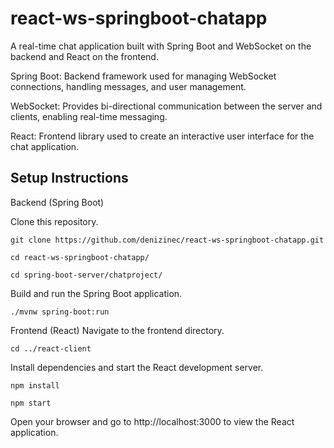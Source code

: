 # react-ws-springboot-chatapp
A real-time chat application built with Spring Boot and WebSocket on the backend and React on the frontend.

Spring Boot: Backend framework used for managing WebSocket connections, handling messages, and user management.

WebSocket: Provides bi-directional communication between the server and clients, enabling real-time messaging.

React: Frontend library used to create an interactive user interface for the chat application.

## Setup Instructions

Backend (Spring Boot)

Clone this repository.
```
git clone https://github.com/denizinec/react-ws-springboot-chatapp.git
```
```
cd react-ws-springboot-chatapp/
```
```
cd spring-boot-server/chatproject/
```

Build and run the Spring Boot application.
```
./mvnw spring-boot:run
```

Frontend (React) Navigate to the frontend directory.
```
cd ../react-client
```
Install dependencies and start the React development server.
```
npm install
```
```
npm start
```

Open your browser and go to http://localhost:3000 to view the React application.
